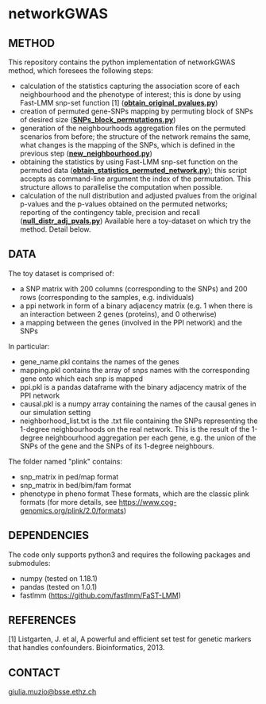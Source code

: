 # networkGWAS
## METHOD
This repository contains the python implementation of networkGWAS method, which foresees the following steps:
- calculation of the statistics capturing the association score of each neighbourhood and the phenotype of interest; this is done by using Fast-LMM snp-set function [1] ([**obtain_original_pvalues.py**](obtain_original_pvalues.py))
- creation of permuted gene-SNPs mapping by permuting block of SNPs of desired size ([**SNPs_block_permutations.py**](SNPs_block_permutations.py))
- generation of the neighbourhoods aggregation files on the permuted scenarios from before; the structure of the network remains the same, what changes is the mapping of the SNPs, which is defined in the previous step ([**new_neighbourhood.py**](new_neighbourhood.py))
- obtaining the statistics by using Fast-LMM snp-set function on the permuted data ([**obtain_statistics_permuted_network.py**](obtain_statistics_permuted_network.py)); this script accepts as command-line argument the index of the permutation. This structure allows to parallelise the computation when possible. 
- calculation of the null distribution and adjusted pvalues from the original p-values and the p-values obtained on the permuted networks; reporting of the contingency table, precision and recall ([**null_distr_adj_pvals.py**](null_distr_adj_pvals.py))
Available here a toy-dataset on which try the method. Detail below.

## DATA
The toy dataset is comprised of:
- a SNP matrix with 200 columns (corresponding to the SNPs) and 200 rows (corresponding to the samples, e.g. individuals)
- a ppi network in form of a binary adjacency matrix (e.g. 1 when there is an interaction between 2 genes (proteins), and 0 otherwise)
- a mapping between the genes (involved in the PPI network) and the SNPs

In particular:
- gene_name.pkl contains the names of the genes
- mapping.pkl contains the array of snps names with the corresponding gene onto which each snp is mapped
- ppi.pkl is a pandas dataframe with the binary adjacency matrix of the PPI network
- causal.pkl is a numpy array containing the names of the causal genes in our simulation setting
- neighborhood_list.txt is the .txt file containing the SNPs representing the 1-degree neighbourhoods on the real network. This is the result of the 1-degree neighbourhood aggregation per each gene, e.g. the union of the SNPs of the gene and the SNPs of its 1-degree neighbours.

The folder named "plink" contains:
- snp_matrix in ped/map format
- snp_matrix in bed/bim/fam format
- phenotype in pheno format
These formats, which are the classic plink formats (for more details, see https://www.cog-genomics.org/plink/2.0/formats)

## DEPENDENCIES
The code only supports python3 and requires the following packages and submodules:
+ numpy (tested on 1.18.1)
+ pandas (tested on 1.0.1)
+ fastlmm (https://github.com/fastlmm/FaST-LMM)


## REFERENCES

[1] Listgarten, J. et al, A powerful and efficient set test for genetic markers that handles confounders.
Bioinformatics, 2013.

## CONTACT
giulia.muzio@bsse.ethz.ch
